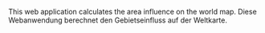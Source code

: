 This web application calculates the area influence on the world map.
Diese Webanwendung berechnet den Gebietseinfluss auf der Weltkarte.